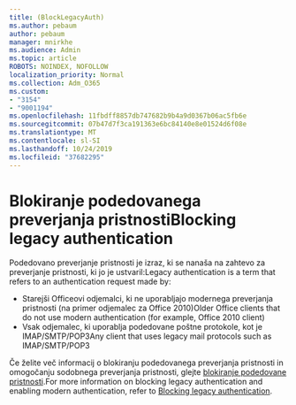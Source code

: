 ```yaml
---
title: (BlockLegacyAuth)
ms.author: pebaum
author: pebaum
manager: mnirkhe
ms.audience: Admin
ms.topic: article
ROBOTS: NOINDEX, NOFOLLOW
localization_priority: Normal
ms.collection: Adm_O365
ms.custom:
- "3154"
- "9001194"
ms.openlocfilehash: 11fbdff8857db747682b9b4a9d0367b06ac5fb6e
ms.sourcegitcommit: 07b47d7f3ca191363e6bc84140e8e01524d6f08e
ms.translationtype: MT
ms.contentlocale: sl-SI
ms.lasthandoff: 10/24/2019
ms.locfileid: "37682295"
---
```

# <a name="blocking-legacy-authentication"></a><span data-ttu-id="45e8b-102">Blokiranje podedovanega preverjanja pristnosti</span><span class="sxs-lookup"><span data-stu-id="45e8b-102">Blocking legacy authentication</span></span>

<span data-ttu-id="45e8b-103">Podedovano preverjanje pristnosti je izraz, ki se nanaša na zahtevo za preverjanje pristnosti, ki jo je ustvaril:</span><span class="sxs-lookup"><span data-stu-id="45e8b-103">Legacy authentication is a term that refers to an authentication request made by:</span></span>

- <span data-ttu-id="45e8b-104">Starejši Officeovi odjemalci, ki ne uporabljajo modernega preverjanja pristnosti (na primer odjemalec za Office 2010)</span><span class="sxs-lookup"><span data-stu-id="45e8b-104">Older Office clients that do not use modern authentication (for example, Office 2010 client)</span></span>
- <span data-ttu-id="45e8b-105">Vsak odjemalec, ki uporablja podedovane poštne protokole, kot je IMAP/SMTP/POP3</span><span class="sxs-lookup"><span data-stu-id="45e8b-105">Any client that uses legacy mail protocols such as IMAP/SMTP/POP3</span></span>  

<span data-ttu-id="45e8b-106">Če želite več informacij o blokiranju podedovanega preverjanja pristnosti in omogočanju sodobnega preverjanja pristnosti, glejte [blokiranje podedovane pristnosti](https://docs.microsoft.com/en-us/azure/active-directory/conditional-access/concept-conditional-access-block-legacy-authentication).</span><span class="sxs-lookup"><span data-stu-id="45e8b-106">For more information on blocking legacy authentication and enabling modern authentication, refer to [Blocking legacy authentication](https://docs.microsoft.com/en-us/azure/active-directory/conditional-access/concept-conditional-access-block-legacy-authentication).</span></span>